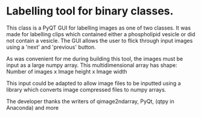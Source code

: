 
# Labelling tool for binary classes.



 This class is a PyQT GUI for labelling images as one of two classes. It was made for labelling clips which contained either a phospholipid vesicle or did not contain a vesicle. 
 The GUI allows the user to flick through input images using a 'next' and 'previous' button. 




 As was convenient for me during building this tool, the images must be input as a large numpy array. This multidimensional array has shape: Number of images x Image height x Image width


 This input could be adapted to allow image files to be inputted using a library which converts image compressed files to numpy arrays. 


 The developer thanks the writers of qimage2ndarray, PyQt, (qtpy in Anaconda) and more

 
 
